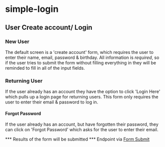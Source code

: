 # simple-login

## User Create account/ Login

### New User
The default screen is a 'create account' form, which requires the user to enter their name, email, password & birthday. All information is *required*, so if the user tries to submit the form without filling everything in they will be reminded to fill in all of the input fields.

### Returning User
If the user already has an account they have the option to click 'Login Here' which pulls up a login page for returning users. This form only requires the user to enter their email & password to log in.

#### Forgot Password
If the user already has an account, but have forgotten their password, they can click on 'Forgot Password' which asks for the user to enter their email.

*** Results of the form will be submitted *** 
Endpoint via [Form Submit](https://formsubmit.co/) 
